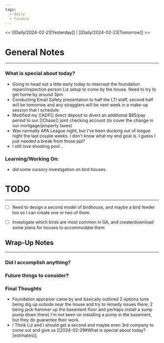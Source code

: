 ```yaml
---
tags:
  - daily
  - finance
---
```


<< [[Daily/2024-02-21|Yesterday]] | [[Daily/2024-02-23|Tomorrow]] >>
# General Notes
---
### What is special about today?
- Going to head out a little early today to intercept the foundation repair/inspection person Liz setup to come by the house.  Need to try to get home by around 3pm
- Conducting Email Safety presentation to half the LTI staff, second half will be tomorrow and any stragglers will be next week in a make-up session that I schedule.
- Modified my [[ADP]] direct deposit to divert an additional $85/pay period to our [[Chase]] joint checking account (to cover the change in our mortgage/property taxes)
- Was normally APA League night, but I've been ducking out of league night the last couple weeks.  I don't know what my end goal is.  I guess I just needed a break from those ppl?
- I still love shooting pool...

### Learning/Working On:
- did some cursory investigation on bird houses.  



# TODO
---
- [ ] Need to design a second model of birdhouse, and maybe a bird feeder too so I can create one or two of them.
- [ ] Investigate which birds are most common in GA, and create/download some plans for houses to accommodate them



## Wrap-Up Notes
---
### Did I accomplish anything?
### Future things to consider?
### Final Thoughts
- Foundation appraiser came by and basically outlined 2 options (one being dig up outside near the house and try to remedy issues there, 2 being jack-hammer up the basement floor and perhaps install a sump pump down there)  I'm not keen on installing a pump in the basement, but they do guarantee their work.
- I Think Liz and I should get a second and maybe even 3rd company to come out and give us [[2024-02-29#What is special about today?|estimates]].
